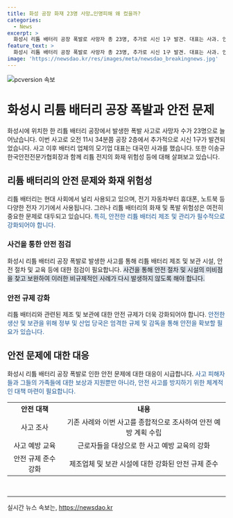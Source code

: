```yaml
---
title: 화성 공장 화재 23명 사망…인명피해 왜 컸을까?
categories:
  - News
excerpt: >
  화성시 리튬 배터리 공장 폭발로 사망자 총 23명, 추가로 시신 1구 발견. 대표는 사과. 안전 전문가와 리튬 전지 화재 위험성 등 논의. (150자)
feature_text: >
  화성시 리튬 배터리 공장 폭발로 사망자 총 23명, 추가로 시신 1구 발견. 대표는 사과. 안전 전문가와 리튬 전지 화재 위험성 등 논의. (150자)
image: 'https://newsdao.kr/res/images/meta/newsdao_breakingnews.jpg'
---
```


<p><img src="https://newsdao.kr/res/images/meta/newsdao_breakingnews.jpg" alt="pcversion 속보" /></p>

<h1>화성시 리튬 배터리 공장 폭발과 안전 문제</h1>

<p data-ke-size="size16">화성시에 위치한 한 리튬 배터리 공장에서 발생한 폭발 사고로 사망자 수가 23명으로 늘어났습니다. 이번 사고로 오전 11시 34분쯤 공장 2층에서 추가적으로 시신 1구가 발견되었습니다. 사고 이후 배터리 업체의 모기업 대표는 대국민 사과를 했습니다. 또한 이송규 한국안전전문가협회장과 함께 리튬 전지의 화재 위험성 등에 대해 살펴보고 있습니다.</p>

<h2>리튬 배터리의 안전 문제와 화재 위험성</h2>

<p data-ke-size="size16">리튬 배터리는 현대 사회에서 널리 사용되고 있으며, 전기 자동차부터 휴대폰, 노트북 등 다양한 전자 기기에서 사용됩니다. 그러나 리튬 배터리의 화재 및 폭발 위험성은 여전히 중요한 문제로 대두되고 있습니다. <span style="color: #1a5490;">특히, 안전한 리튬 배터리 제조 및 관리가 필수적으로 강화되어야 합니다.</span> </p>

<h3>사건을 통한 안전 점검</h3>

<p data-ke-size="size16">화성시 리튬 배터리 공장 폭발로 발생한 사고를 통해 리튬 배터리 제조 및 보관 시설, 안전 절차 및 교육 등에 대한 점검이 필요합니다. <span style="background-color: #21538527;">사건을 통해 안전 절차 및 시설의 미비점을 찾고 보완하여 이러한 비규제적인 사례가 다시 발생하지 않도록 해야 합니다.</span></p>

<h3>안전 규제 강화</h3>

<p data-ke-size="size16">리튬 배터리와 관련된 제조 및 보관에 대한 안전 규제가 더욱 강화되어야 합니다. <span style="color: #1a5490;">안전한 생산 및 보관을 위해 정부 및 산업 당국은 엄격한 규제 및 감독을 통해 안전을 확보할 필요가 있습니다.</span></p>

<h2>안전 문제에 대한 대응</h2>

<p data-ke-size="size16">화성시 리튬 배터리 공장 폭발로 인한 안전 문제에 대한 대응이 시급합니다. <span style="color: #1a5490;">사고 피해자들과 그들의 가족들에 대한 보상과 지원뿐만 아니라, 안전 사고를 방지하기 위한 체계적인 대책 마련이 필요합니다.</span></p>

<table>
    <tr>
        <td style="text-align: center; height: 17px;"><b>안전 대책</b></td>
        <td style="text-align: center; height: 17px;"><b>내용</b></td>
    </tr>
    <tr>
        <td style="text-align: center; height: 17px;">사고 조사</td>
        <td style="text-align: center; height: 17px;">기존 사례와 이번 사고를 종합적으로 조사하여 안전 예방 계획 수립</td>
    </tr>
    <tr>
        <td style="text-align: center; height: 17px;">사고 예방 교육</td>
        <td style="text-align: center; height: 17px;">근로자들을 대상으로 한 사고 예방 교육의 강화</td>
    </tr>
    <tr>
        <td style="text-align: center; height: 17px;">안전 규제 준수 강화</td>
        <td style="text-align: center; height: 17px;">제조업체 및 보관 시설에 대한 강화된 안전 규제 준수</td>
    </tr>
</table>

<p data-ke-size="size16">&nbsp;</p>

<p><hr></p>
실시간 뉴스 속보는, <a href="https://newsdao.kr" rel="dofollow">https://newsdao.kr</a>


